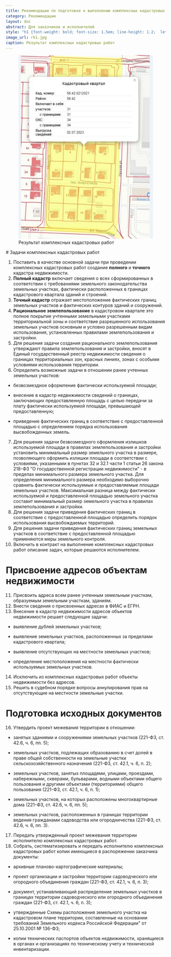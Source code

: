 ```yaml
---
title: Рекомендации по подготовке к выполнению комплексных кадастровых работ
category: Рекомендации
layout: doc
abstract: Для заказчиков и исполнителей  
style: "h1 {font-weight: bold; font-size: 1.5em; line-height: 1.2;  letter-spacing: -.05rem;}"  
image_url: rk1.jpg
caption: Результат комплексных кадастровых работ
---
```

<figure><img class="narrow" alt="Фотография" src="/assets/img/rk1.jpg"/><figcaption>Результат комплексных кадастровых работ</figcaption></figure>
# Задачи комплексных кадастровых работ

1. Поставить в качестве основной задачи при проведении комплексных кадастровых работ создание **полного** и **точного** кадастра недвижимости.
2. **Полный кадастр** включает сведения о всех сформированных в соответствии с требованиями земельного законодательства земельных участках, фактически расположенных в границах кадастрового квартала зданий и строений.
3. **Точный кадастр** отражает местоположение фактических границ земельных участков и фактических контуров зданий и сооружений.
4. **Рациональное землепользование** в кадастровом квартале это полное покрытие учтенными земельными участками территориальной зоны и соответствие разрешенного использования земельных участков основным и условно разрешенным видам использования, установленных правилами землепользования и застройки.
5. Для решения задачи создания рационального землепользования утверждают правила землепользования и застройки, вносят в Единый государственный реестр недвижимости сведения о границах территориальных зон, красных линиях, зонах с особыми условиями использования территории. 
6. Определить возможные задачи в отношении ранее учтенных земельных участков:

- безвозмездное оформление фактически используемой площади;

- внесение в кадастр недвижимости сведений о границах, заключающих предоставленную площадь с целью передачи за плату фактически используемой площади, превышающей предоставленную;

- приведение фактических границ в соответствие с предоставленной площадью с определением порядка использования высвобожденных земель.

7. Для решения задачи безвозмездного оформления излишков используемой площади в правилах землепользования и застройки установить минимальный размер земельного участка в размере, позволяющего оформить излишки площади в соответствии с условиями, указанными в пунктах 32 и 32.1 части 1 статьи 26 закона 218-ФЗ “О государственной регистрации недвижимости” - в пределах минимального размера земельного участка. Для определения минимального размера необходимо выборочно сравнить фактически используемые и предоставляемые площади земельных участков. Максимальная разница между фактически используемой и предоставленной площадью земельного участка составит минимальный размер земельного участка в правилах землепользования и застройки. 
8. Для решения задачи приведения фактических границ в соответствие с предоставленной площадью определить порядок использования высвобождаемых территорий.
9. Для решения задачи приведения фактических границ земельных участков в соответствие с предоставленной площадью применяются меры земельного контроля.
10. Включить в контракт на выполнение комплексных кадастровых работ описание задач, которые решаются исполнителем.
# Присвоение адресов объектам недвижимости
11. Присвоить адреса всем ранее учтенным земельным участкам, образуемым земельным участкам, зданиям. 
12. Внести сведения о присвоенных адресах в ФИАС и ЕГРН. 
13. Внесение в кадастр недвижимости адресов объектов недвижимости решает следующие задачи:

- выявление дублей земельных участков; 

- выявление земельных участков, расположенных за пределами кадастрового квартала;

- выявление отсутствующих на местности земельных участков; 

- определение местоположения на местности фактически используемых земельных участков. 
14. Исключить из комплексных кадастровых работ объекты недвижимости без адресов. 
15. Решить в судебном порядке вопросы аннулирования прав на отсутствующие на местности земельные участки. 
# Подготовка исходных документов
16. Утвердить проект межевания территории в отношении: 

- занятых зданиями и сооружениями земельных участков (221-ФЗ, ст. 42.6, ч. 6, пп. 5); 

- земельных участков, подлежащих образованию в счет долей в праве общей собственности на земельные участки сельскохозяйственного назначения (221-ФЗ, ст. 42.1, ч. 6, п. 2); 

- земельных участков, занятых площадями, улицами, проездами, набережными, скверами, бульварами, водными объектами общего пользования и другими объектами (территориями) общего пользования (221-ФЗ, ст. 42.1, ч. 6, п. 1); 

- земельных участков, на которых расположены многоквартирные дома (221-ФЗ, ст. 42.6, ч. 6, пп. 5);

-  земельных участков, расположенных в границах территории ведения гражданами садоводства или огородничества (221-ФЗ, ст. 42.6, ч. 6, пп. 3).

17. Передать утвержденный проект межевания территории исполнителю комплексных кадастровых работ.
18. Собрать, систематизировать и передать исполнителю комплексных кадастровых работ копии имеющиеся в распоряжении заказчика документы: 

- архивные планово-картографические материалы;

- проект организации и застройки территории садоводческого или огородного объединения граждан (221-ФЗ, ст. 42.1, ч. 6, п. 3);

- документ, устанавливающий распределение земельных участков в границах  территории садоводческого или огородного объединения граждан (221-ФЗ, ст. 42.1, ч. 6, п. 3);

- утвержденные Схемы расположения земельного участка на кадастровом плане территории, составленные на основании требований Земельного кодекса Российской Федерации" от 
25.10.2001 № 136-ФЗ;

- копии технических паспортов объектов недвижимости, хранящиеся в органах и организациях по техническому учету и технической инвентаризации.

